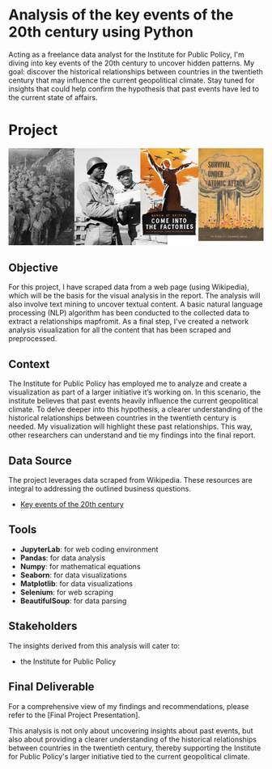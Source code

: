 # Analysis of the key events of the 20th century using Python
Acting as a freelance data analyst for the Institute for Public Policy, I'm diving into key events of the 20th century to uncover hidden patterns. My goal: discover the historical relationships between countries in the twentieth century that may influence the current geopolitical climate. Stay tuned for insights that could help confirm the hypothesis that past events have led to the current state of affairs.
# Project
![Image](https://github.com/katiedallarosa/20th-century/blob/main/20thcenturyimage.jpg)
## Objective
For this project, I have scraped data from a web page (using Wikipedia), which will be the basis for the visual analysis in the report. The analysis will also involve text mining to uncover textual content. A basic natural language processing (NLP) algorithm has been conducted to the collected data to extract a relationships mapfromit. As a final step, I've created a network analysis visualization for all the content that has been scraped and preprocessed.
## Context
The Institute for Public Policy has employed me to analyze and create a visualization as part of a larger initiative it’s working on. In this scenario, the institute believes that past events heavily influence the current geopolitical climate. To delve deeper into this hypothesis, a clearer understanding of the historical relationships between countries in the twentieth century is needed. My visualization will highlight these past relationships. This way, other researchers can understand and tie my findings into the final report.
## Data Source
The project leverages data scraped from Wikipedia. These resources are integral to addressing the outlined business questions.
- [Key events of the 20th century](https://en.wikipedia.org/wiki/Key_events_of_the_20th_century)
## Tools
- **JupyterLab**: for web coding environment
- **Pandas**: for data analysis
- **Numpy**: for mathematical equations
- **Seaborn**: for data visualizations
- **Matplotlib**: for data visualizations
- **Selenium**: for web scraping
- **BeautifulSoup**: for data parsing
## Stakeholders
The insights derived from this analysis will cater to:
- the Institute for Public Policy
## Final Deliverable
For a comprehensive view of my findings and recommendations, please refer to the [Final Project Presentation].

This analysis is not only about uncovering insights about past events, but also about providing a clearer understanding of the historical relationships between countries in the twentieth century, thereby supporting the Institute for Public Policy's larger initiative tied to the current geopolitical climate.
